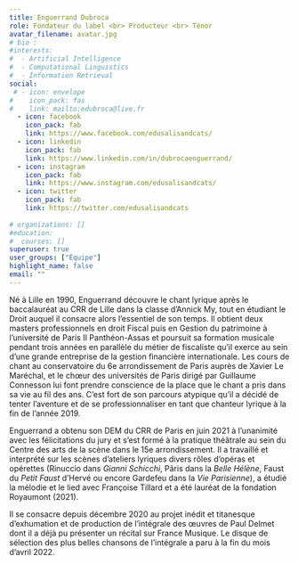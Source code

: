 ```yaml
---
title: Enguerrand Dubroca
role: Fondateur du label <br> Producteur <br> Ténor
avatar_filename: avatar.jpg
# bio :
#interests:
#  - Artificial Intelligence
#  - Computational Linguistics
#  - Information Retrieval
social:
 # - icon: envelope
#    icon_pack: fas
#    link: mailto:edubroca@live.fr
  - icon: facebook
    icon_pack: fab
    link: https://www.facebook.com/edusalisandcats/
  - icon: linkedin
    icon_pack: fab
    link: https://www.linkedin.com/in/dubrocaenguerrand/
  - icon: instagram
    icon_pack: fab
    link: https://www.instagram.com/edusalisandcats/
  - icon: twitter
    icon_pack: fab
    link: https://twitter.com/edusalisandcats
  
# organizations: []
#education:
#  courses: []
superuser: true
user_groups: ["Équipe"]
highlight_name: false
email: ""
---
```

Né à Lille en 1990, Enguerrand découvre le chant lyrique après le baccalauréat au CRR de Lille dans la classe d’Annick My, tout en étudiant le Droit auquel il consacre alors l’essentiel de son temps. Il obtient deux masters professionnels en droit Fiscal puis en Gestion du patrimoine à l’université de Paris II Panthéon-Assas et poursuit sa formation musicale pendant trois années en parallèle du métier de fiscaliste qu’il exerce au sein d’une grande entreprise de la gestion financière internationale. Les cours de chant au conservatoire du 6e arrondissement de Paris auprès de Xavier Le Maréchal, et le chœur des universités de Paris dirigé par Guillaume Connesson lui font prendre conscience de la place que le chant a pris dans sa vie au fil des ans. C’est fort de son parcours atypique qu’il a décidé de tenter l’aventure et de se professionnaliser en tant que chanteur lyrique à la fin de l’année 2019.

Enguerrand a obtenu son DEM du CRR de Paris en juin 2021 à l’unanimité avec les félicitations du jury et s’est formé à la pratique théâtrale au sein du Centre des arts de la scène dans le 15e arrondissement. Il a travaillé et interprété sur les scènes d’ateliers lyriques divers rôles d’opéras et opérettes (Rinuccio dans *Gianni Schicchi*, Pâris dans la *Belle Hélène*, Faust du *Petit Faust* d’Hervé ou encore Gardefeu dans la *Vie Parisienne*), a étudié la mélodie et le lied avec Françoise Tillard et a été lauréat de la fondation Royaumont (2021).

Il se consacre depuis décembre 2020 au projet inédit et titanesque d’exhumation et de production de l’intégrale des œuvres de Paul Delmet dont il a déjà pu présenter un récital sur France Musique. Le disque de sélection des plus belles chansons de l’intégrale a paru à la fin du mois d’avril 2022.